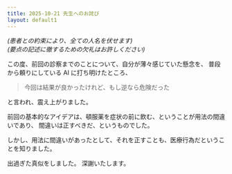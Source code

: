 ```yaml
---
title: 2025-10-21 先生へのお詫び
layout: default1
---
```

*(患者との約束により、全ての人名を伏せます)*  
*(要点の記述に徹するための欠礼はお許しください)*

この度、前回の診察までのことについて、自分が薄々感じていた懸念を、
普段から頼りにしている AI に打ち明けたところ、

> 今回は結果が良かったけれど、もし逆なら危険だった

と言われ、震え上がりました。

前回の基本的なアイデアは、頓服薬を症状の前に飲む、ということが用法の間違いであり、
間違いは正すべきだ、というものでした。

しかし、用法に間違いがあったとして、それを正すことも、医療行為だということを知りました。

出過ぎた真似をしました。
深謝いたします。
